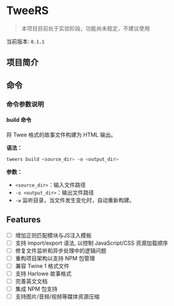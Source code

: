 # TweeRS
> 本项目目前处于实验阶段，功能尚未稳定，不建议使用

当前版本: `0.1.1`

## 项目简介

## 命令

### 命令参数说明

#### build 命令
将 Twee 格式的故事文件构建为 HTML 输出。

**语法：**

```bash
tweers build <source_dir> -o <output_dir>
```

**参数：**

- `<source_dir>`：输入文件路径
- `-o <output_dir>`：输出文件路径
- `-w` 监听目录，当文件发生变化时，自动重新构建。


## Features
- [ ] 增加正则匹配模块与JS注入模板
- [ ] 支持 import/export 语法, 以控制 JavaScript/CSS 资源加载顺序
- [ ] 修复文件监听和异步处理中的逻辑问题
- [ ] 重构项目架构以支持 NPM 包管理
- [ ] 兼容 Twine 1 格式文件
- [ ] 支持 Harlowe 故事格式
- [ ] 完善英文文档
- [ ] 集成 NPM 包支持
- [ ] 支持图片/音频/视频等媒体资源压缩